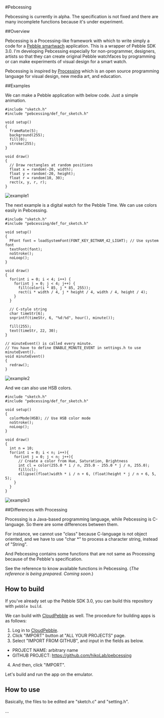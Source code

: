 #Pebcessing

Pebcessing is currently in alpha. The specification is not fixed and there are many incomplete functions because it's under experiment.

##Overview

Pebcessing is a Processing-like framework with which to write simply a code for a [Pebble smartwach](https://getpebble.com/ "Pebble") application. This is a wrapper of Pebble SDK 3.0.  I'm developing Pebcessing especially for non-programmer, designers, artists so that they can create original Pebble watchfaces by programming or can make experiments of visual design for a smart watch. 

Pebcessing is inspired by [Processing](https://processing.org/ "Processing") which is an open source programming language for visual design, new media art, and education. 


##Examples

We can make a Pebble application with below code. Just a simple animation. 

```Processing
#include "sketch.h"
#include "pebcessing/def_for_sketch.h"

void setup()
{
  frameRate(5);
  background(255);
  fill(0);
  stroke(255);
}

void draw()
{
  // Draw rectangles at random positions
  float x = random(-20, width);
  float y = random(-20, height);
  float r = random(10, 30);
  rect(x, y, r, r);
}
```
![example1](https://raw.githubusercontent.com/hikoLab/pebcessing/images/images/screenshot_random_rect.png)

The next example is a digital watch for the Pebble Time. We can use colors easily in Pebcessing. 

```Processing
#include "sketch.h"
#include "pebcessing/def_for_sketch.h"

void setup()
{
  PFont font = loadSystemFont(FONT_KEY_BITHAM_42_LIGHT); // Use system font
  textFont(font);
  noStroke();
  noLoop();
}

void draw()
{
  for(int i = 0; i < 4; i++) {
    for(int j = 0; j < 4; j++) {
      fill(color(i * 85, j * 85, 255));
      rect(i * width / 4, j * height / 4, width / 4, height / 4);
    }
  }

  // C-style string
  char timeStr[6];
  snprintf(timeStr, 6, "%d:%d", hour(), minute());

  fill(255);
  text(timeStr, 22, 30);
}

// minuteEvent() is called every minute.
// You have to define ENABLE_MINUTE_EVENT in settings.h to use minuteEvent().
void minuteEvent()
{
  redraw();
}
```
![example2](https://github.com/hikoLab/pebcessing/blob/images/images/screenshot_digital_watch.png)

And we can also use HSB colors.

```Processing
#include "sketch.h"
#include "pebcessing/def_for_sketch.h"

void setup()
{
  colorMode(HSB); // Use HSB color mode
  noStroke();
  noLoop();
}

void draw()
{
  int n = 10;
  for(int i = 0; i < n; i++){
    for(int j = 0; j < n; j++){
      // Create a color from Hue, Saturation, Brightness
      int cl = color(255.0 * i / n, 255.0 - 255.0 * j / n, 255.0); 
      fill(cl);
      ellipse((float)width * i / n + 6, (float)height * j / n + 6, 5, 5);
    }
  }
}
```
![example3](https://github.com/hikoLab/pebcessing/blob/images/images/screenshot_hsb_ex.png)


##Differences with Processing

Processing is a Java-based programming language, while Pebcessing is C-language. So there are some differences between them. 

For instance, we cannot use "class" because C-language is not object oriented, and we have to use "char *" to process a character string, instead of "String".

And Pebcessing contains some functions that are not same as Processing because of the Pebble's specification.

See the reference to know available functions in Pebcessing. (*The reference is being prepared. Coming soon.*)

## How to build

If you've already set up the Pebble SDK 3.0, you can build this repository with `pebble build`. 

We can build with [CloudPebble](https://cloudpebble.net/ "CloudPebble") as well. 
The procedure for building apps is as follows:

1. Log in to [CloudPebble](https://cloudpebble.net/ "CloudPebble").
2. Click "IMPORT" button at "ALL YOUR PROJECTS" page.
3. Select "IMPORT FROM GITHUB", and input in the fields as below.
  * PROJECT NAME: arbitrary name
  * GITHUB PROJECT: https://github.com/hikoLab/pebcessing
4. And then, click "IMPORT".

Let's build and run the app on the emulator. 

## How to use

Basically, the files to be edited are "sketch.c" and "setting.h". 

...
